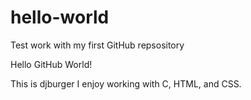# hello-world
Test work with my first GitHub repsository

Hello GitHub World!

This is djburger I enjoy working with C, HTML, and CSS.
